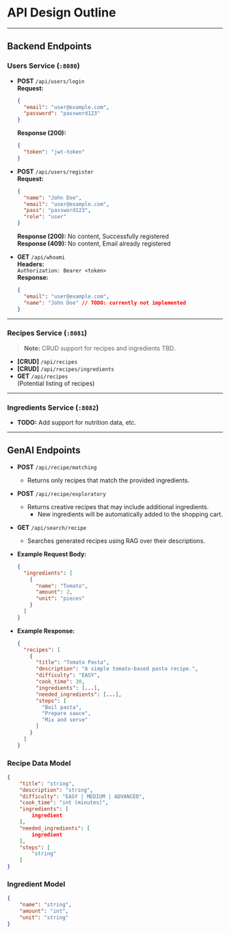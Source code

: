 # API Design Outline

---

## Backend Endpoints

### Users Service (`:8080`)

- **POST** `/api/users/login`  
  **Request:**
  ```json
  {
    "email": "user@example.com",
    "password": "password123"
  }
  ```  
  **Response (200):**
  ```json
  {
    "token": "jwt-token"
  }
  ```

- **POST** `/api/users/register`  
  **Request:**
  ```json
  {
    "name": "John Doe",
    "email": "user@example.com",
    "pass": "password123",
    "role": "user"
  }
  ```  
  **Response (200):** No content, Successfully registered   
  **Response (409):** No content, Email already registered


- **GET** `/api/whoami`  
  **Headers:**  
  `Authorization: Bearer <token>`  
  **Response:**
  ```json
  {
    "email": "user@example.com",
    "name": "John Doe" // TODO: currently not implemented
  }
  ```

---

### Recipes Service (`:8081`)

> **Note:** CRUD support for recipes and ingredients TBD.

- **[CRUD]** `/api/recipes`
- **[CRUD]** `/api/recipes/ingredients`
- **GET** `/api/recipes`  
  (Potential listing of recipes)

---

### Ingredients Service (`:8082`)

- **TODO:** Add support for nutrition data, etc.

---

## GenAI Endpoints

- **POST** `/api/recipe/matching`
    - Returns only recipes that match the provided ingredients.

- **POST** `/api/recipe/exploratory`
    - Returns creative recipes that may include additional ingredients.
        - New ingredients will be automatically added to the shopping cart.

- **GET** `/api/search/recipe`
    - Searches generated recipes using RAG over their descriptions.

- **Example Request Body:**
  ```json
  {
    "ingredients": [
      {
        "name": "Tomato",
        "amount": 2,
        "unit": "pieces"
      }
    ]
  }
  ```

- **Example Response:**
  ```json
  {
    "recipes": [
      {
        "title": "Tomato Pasta",
        "description": "A simple tomato-based pasta recipe.",
        "difficulty": "EASY",
        "cook_time": 30,
        "ingredients": [...],
        "needed_ingredients": [...],
        "steps": [
          "Boil pasta",
          "Prepare sauce",
          "Mix and serve"
        ]
      }
    ]
  }
  ```

### Recipe Data Model

```json
{
    "title": "string",
    "description": "string",
    "difficulty": "EASY | MEDIUM | ADVANCED",
    "cook_time": "int (minutes)",
    "ingredients": [
        ingredient
    ],
    "needed_ingredients": [
        ingredient
    ],
    "steps": [
        "string"
    ]
}
```

### Ingredient Model

```json
{
    "name": "string",
    "amount": "int",
    "unit": "string"
}
```
